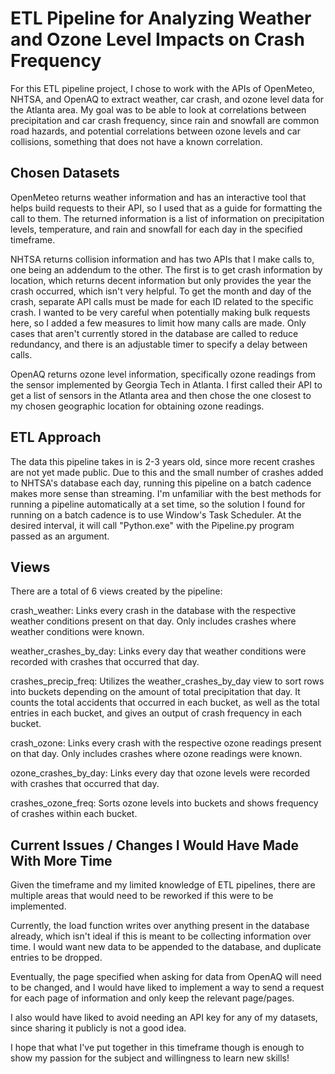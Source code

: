 # ETL Pipeline for Analyzing Weather and Ozone Level Impacts on Crash Frequency

For this ETL pipeline project, I chose to work with the APIs of OpenMeteo, NHTSA, and OpenAQ to extract weather, car crash, and ozone level data for the Atlanta area. My goal was to be able to look at correlations between precipitation and car crash frequency, since rain and snowfall are common road hazards, and potential correlations between ozone levels and car collisions, something that does not have a known correlation.

## Chosen Datasets

OpenMeteo returns weather information and has an interactive tool that helps build requests to their API, so I used that as a guide for formatting the call to them. The returned information is a list of information on precipitation levels, temperature, and rain and snowfall for each day in the specified timeframe.

NHTSA returns collision information and has two APIs that I make calls to, one being an addendum to the other. The first is to get crash information by location, which returns decent information but only provides the year the crash occurred, which isn't very helpful. To get the month and day of the crash, separate API calls must be made for each ID related to the specific crash. I wanted to be very careful when potentially making bulk requests here, so I added a few measures to limit how many calls are made. Only cases that aren't currently stored in the database are called to reduce redundancy, and there is an adjustable timer to specify a delay between calls.

OpenAQ returns ozone level information, specifically ozone readings from the sensor implemented by Georgia Tech in Atlanta. I first called their API to get a list of sensors in the Atlanta area and then chose the one closest to my chosen geographic location for obtaining ozone readings.

## ETL Approach
The data this pipeline takes in is 2-3 years old, since more recent crashes are not yet made public. Due to this and the small number of crashes added to NHTSA's database each day, running this pipeline on a batch cadence makes more sense than streaming. I'm unfamiliar with the best methods for running a pipeline automatically at a set time, so the solution I found for running on a batch cadence is to use Window's Task Scheduler. At the desired interval, it will call "Python.exe" with the Pipeline.py program passed as an argument.

## Views
There are a total of 6 views created by the pipeline:

crash_weather: Links every crash in the database with the respective weather conditions present on that day. Only includes crashes where weather conditions were known.

weather_crashes_by_day: Links every day that weather conditions were recorded with crashes that occurred that day.

crashes_precip_freq: Utilizes the weather_crashes_by_day view to sort rows into buckets depending on the amount of total precipitation that day. It counts the total accidents that occurred in each bucket, as well as the total entries in each bucket, and gives an output of crash frequency in each bucket.

crash_ozone: Links every crash with the respective ozone readings present on that day. Only includes crashes where ozone readings were known.

ozone_crashes_by_day: Links every day that ozone levels were recorded with crashes that occurred that day.

crashes_ozone_freq: Sorts ozone levels into buckets and shows frequency of crashes within each bucket.

## Current Issues / Changes I Would Have Made With More Time
Given the timeframe and my limited knowledge of ETL pipelines, there are multiple areas that would need to be reworked if this were to be implemented. 

Currently, the load function writes over anything present in the database already, which isn't ideal if this is meant to be collecting information over time. I would want new data to be appended to the database, and duplicate entries to be dropped. 

Eventually, the page specified when asking for data from OpenAQ will need to be changed, and I would have liked to implement a way to send a request for each page of information and only keep the relevant page/pages.

I also would have liked to avoid needing an API key for any of my datasets, since sharing it publicly is not a good idea. 

I hope that what I've put together in this timeframe though is enough to show my passion for the subject and willingness to learn new skills!
